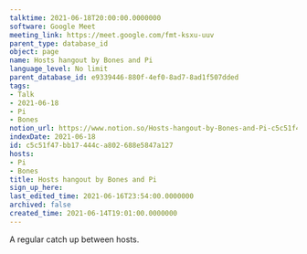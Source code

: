 ```yaml
---
talktime: 2021-06-18T20:00:00.0000000
software: Google Meet
meeting_link: https://meet.google.com/fmt-ksxu-uuv
parent_type: database_id
object: page
name: Hosts hangout by Bones and Pi
language_level: No limit
parent_database_id: e9339446-880f-4ef0-8ad7-8ad1f507dded
tags:
- Talk
- 2021-06-18
- Pi
- Bones
notion_url: https://www.notion.so/Hosts-hangout-by-Bones-and-Pi-c5c51f47bb17444ca802688e5847a127
indexDate: 2021-06-18
id: c5c51f47-bb17-444c-a802-688e5847a127
hosts:
- Pi
- Bones
title: Hosts hangout by Bones and Pi
sign_up_here: 
last_edited_time: 2021-06-16T23:54:00.0000000
archived: false
created_time: 2021-06-14T19:01:00.0000000
---
```


A regular catch up between hosts.


